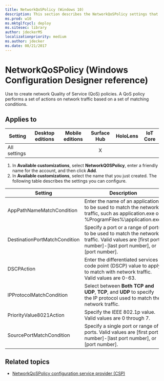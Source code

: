 ```yaml
---
title: NetworkQoSPolicy (Windows 10)
description: This section describes the NetworkQoSPolicy settings that you can configure in provisioning packages for Windows 10 using Windows Configuration Designer.
ms.prod: w10
ms.mktglfcycl: deploy
ms.sitesec: library
author: jdeckerMS
localizationpriority: medium
ms.author: jdecker
ms.date: 08/21/2017
---
```


# NetworkQoSPolicy (Windows Configuration Designer reference)

Use to create network Quality of Service (QoS) policies. A QoS policy performs a set of actions on network traffic based on a set of matching conditions. 

## Applies to

| Setting   | Desktop editions | Mobile editions | Surface Hub | HoloLens | IoT Core |
| --- | :---: | :---: | :---: | :---: | :---: |
| All settings |   |  | X |  |  |

1. In **Available customizations**, select **NetworkQ0SPolicy**, enter a friendly name for the account, and then click **Add**.
2. In **Available customizations**, select the name that you just created. The following table describes the settings you can configure. 

| Setting | Description |
| --- | --- |
| AppPathNameMatchCondition | Enter the name of an application to be sued to match the network traffic, such as application.exe or %ProgramFiles%\application.exe.  |
| DestinationPortMatchCondition | Specify a port or a range of ports to be used to match the network traffic. Valid values are [first port number]-[last port number], or [port number]. |
| DSCPAction | Enter the differentiated services code point (DSCP) value to apply to match with network traffic. Valid values are 0-63. |
| IPProtocolMatchCondition | Select between **Both TCP and UDP**, **TCP**, and **UDP** to specify the IP protocol used to match the network traffic.   |
| PriorityValue8021Action | Specify the IEEE 802.1p value. Valid values are 0 through 7. |
| SourcePortMatchCondition | Specify a single port or range of ports. Valid values are [first port number]-[last port number], or [port number]. |

## Related topics

- [NetworkQoSPolicy configuration service provider (CSP)](https://msdn.microsoft.com/windows/hardware/commercialize/customize/mdm/networkqospolicy-csp)